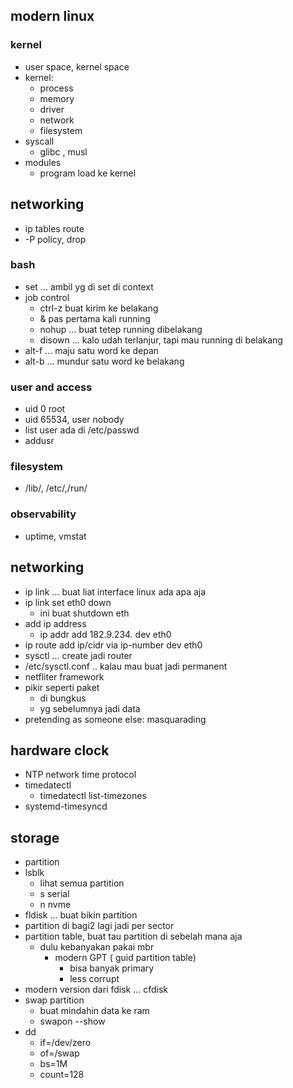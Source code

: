 ## modern linux

### kernel
- user space, kernel space
- kernel:
    - process
    - memory
    - driver
    - network
    - filesystem
- syscall
    - glibc , musl
- modules
    - program load ke kernel

## networking
- ip tables route
- -P policy, drop


### bash
- set ... ambil yg di set di context
- job control
    - ctrl-z buat kirim ke belakang
    - & pas pertama kali running
    - nohup ... buat tetep running dibelakang
    - disown ... kalo udah terlanjur, tapi mau running di belakang
- alt-f ... maju satu word ke depan
- alt-b ... mundur satu word ke belakang

### user and access
- uid 0 root
- uid 65534, user nobody
- list user ada di /etc/passwd
- addusr

### filesystem
- /lib/, /etc/,/run/

### observability
- uptime, vmstat

## networking
- ip link ... buat liat interface linux ada apa aja
- ip link set eth0 down
    - ini buat shutdown eth
- add ip address
    - ip addr add 182.9.234. dev eth0
- ip route add ip/cidr via ip-number dev eth0
- sysctl ... create jadi router
- /etc/sysctl.conf .. kalau mau buat jadi permanent
- netfliter framework
- pikir seperti paket
    - di bungkus
    - yg sebelumnya jadi data
- pretending as someone else: masquarading

## hardware clock
- NTP network time protocol
- timedatectl
    - timedatectl list-timezones
- systemd-timesyncd

## storage
- partition
- lsblk
    - lihat semua partition
    - s serial
    - n nvme
- fldisk ... buat bikin partition
- partition di bagi2 lagi jadi per sector
- partition table, buat tau partition di sebelah mana aja
    - dulu kebanyakan pakai mbr
        - modern GPT ( guid partition table)
            - bisa banyak primary
            - less corrupt
- modern version dari fdisk ... cfdisk
- swap partition
    - buat mindahin data ke ram
    - swapon --show
- dd
    - if=/dev/zero
    - of=/swap
    - bs=1M
    - count=128


